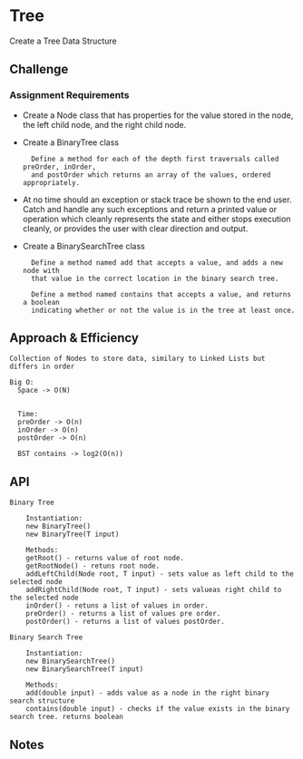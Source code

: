 # Tree

Create a Tree Data Structure

## Challenge

### Assignment Requirements

- Create a Node class that has properties for the value stored in the node, the left child node, and the right child node.
- Create a BinaryTree class

        Define a method for each of the depth first traversals called preOrder, inOrder, 
        and postOrder which returns an array of the values, ordered appropriately.

- At no time should an exception or stack trace be shown to the end user. Catch and handle any such exceptions and return a printed value or operation which cleanly represents the state and either stops execution cleanly, or provides the user with clear direction and output.
    
- Create a BinarySearchTree class
                
        Define a method named add that accepts a value, and adds a new node with 
        that value in the correct location in the binary search tree.
        
        Define a method named contains that accepts a value, and returns a boolean 
        indicating whether or not the value is in the tree at least once.



## Approach & Efficiency

    Collection of Nodes to store data, similary to Linked Lists but differs in order

    Big O:
      Space -> O(N)
      
      
      Time: 
      preOrder -> O(n)
      inOrder -> O(n)
      postOrder -> O(n)
      
      BST contains -> log2(O(n))

## API

    Binary Tree
        
        Instantiation:
        new BinaryTree()
        new BinaryTree(T input)
        
        Methods:
        getRoot() - returns value of root node.
        getRootNode() - retuns root node.
        addLeftChild(Node root, T input) - sets value as left child to the selected node
        addRightChild(Node root, T input) - sets valueas right child to the selected node
        inOrder() - retuns a list of values in order.
        preOrder() - returns a list of values pre order.
        postOrder() - returns a list of values postOrder.

    Binary Search Tree
    
        Instantiation:
        new BinarySearchTree()
        new BinarySearchTree(T input)
        
        Methods:
        add(double input) - adds value as a node in the right binary search structure
        contains(double input) - checks if the value exists in the binary search tree. returns boolean

## Notes

